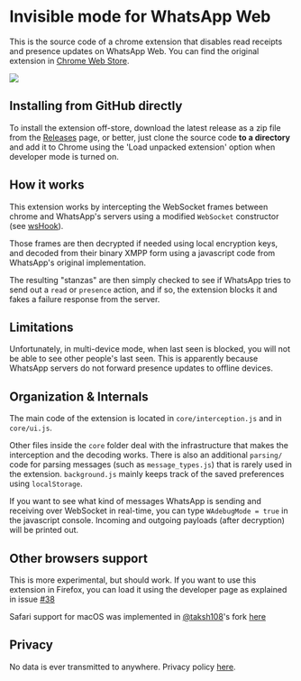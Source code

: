 # Invisible mode for WhatsApp Web
This is the source code of a chrome extension that disables read receipts and presence updates on WhatsApp Web.
You can find the original extension in [Chrome Web Store](https://chrome.google.com/webstore/detail/waincognito/alhmbbnlcggfcjjfihglopfopcbigmil).

<img src="https://raw.githubusercontent.com/tomer8007/whatsapp-web-incognito/master/promotion.jpg">

## Installing from GitHub directly
To install the extension off-store, download the latest release as a zip file from the [Releases](https://github.com/tomer8007/whats-incognito/releases) page, or better, just clone the source code
**to a directory** and add it to Chrome using the 'Load unpacked extension' option when developer mode is turned on.

## How it works
This extension works by intercepting the WebSocket frames between chrome and WhatsApp's servers using a modified `WebSocket` constructor (see [wsHook](https://github.com/skepticfx/wshook)).

Those frames are then decrypted if needed using local encryption keys, and decoded from their binary XMPP form using a javascript code from WhatsApp's original implementation.

The resulting "stanzas" are then simply checked to see if WhatsApp tries to send out a `read` or `presence` action, and if so, the extension blocks it and fakes a failure response from the server.
## Limitations
Unfortunately, in multi-device mode, when last seen is blocked, you will not be able to see other people's last seen. This is apparently because WhatsApp servers do not forward presence updates to offline devices.
## Organization & Internals
The main code of the extension is located in `core/interception.js` and in `core/ui.js`. 

Other files inside the `core` folder deal with the infrastructure that makes the interception and the decoding works. There is also an additional `parsing/` code for parsing messages (such as `message_types.js`) that is rarely used in the extension.
`background.js` mainly keeps track of the saved preferences using `localStorage`.

If you want to see what kind of messages WhatsApp is sending and receiving over WebSocket in real-time, you can type `WAdebugMode = true` in the javascript console. Incoming and outgoing payloads (after decryption) will be printed out.

## Other browsers support
This is more experimental, but should work.
If you want to use this extension in Firefox, you can load it using the developer page as explained in issue [#38](https://github.com/tomer8007/whatsapp-web-incognito/issues/38)

Safari support for macOS was implemented in [@taksh108](https://github.com/taksh108)'s fork [here](https://github.com/tomer8007/whatsapp-web-incognito/pull/63)

## Privacy
No data is ever transmitted to anywhere. Privacy policy [here](https://github.com/tomer8007/whatsapp-web-incognito/wiki/Chrome-Extension-Privacy-Policy).

